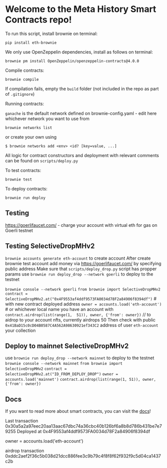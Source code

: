 # Welcome to the Meta History Smart Contracts repo!

To run this script, install brownie on terminal:

```
pip install eth-brownie
```

We only use OpenZeppelin dependencies, install as follows on terminal:

```
brownie pm install OpenZeppelin/openzeppelin-contracts@4.0.0
```

Compile contracts:

```
brownie compile
```

If compilation fails, empty the `build` folder (not included in the repo as part of `.gitignore`)

Running contracts:

`ganache` is the default network defined on brownie-config.yaml - edit here whichever network you want to use
from 

```
brownie networks list
``` 

or create your own using 
```
$ brownie networks add <env> <id? [key=value, ...]
```

All logic for contract constructors and deployment with relevant comments can be found on `scripts/deploy.py`

To test contracts:

```
brownie test 
```

To deploy contracts:

```
brownie run deploy
```

## Testing

https://goerlifaucet.com/  - charge your account with virtual eth for gas on Goerli testnet

## Testing SelectiveDropMHv2

`brownie accounts generate eth-account` to create account
After create brownie test account add money via https://goerlifaucet.com/ by specifying public address
Make sure that `scripts/deploy_drop.py` script has propper params
use `brownie run deploy_drop --network goerli` to deploy to the testnet

`brownie console --network goerli`
`from brownie import SelectiveDropMHv2`
`contract = SelectiveDropMHv2.at("0x4F9553af4ddf9573FA0034d78F2a84906f8394df")` # with new contract deployed address
`owner = accounts.load('eth-account')` # or whichever local name you have an account with
`contract.airdrop(list(range(1,  51)), owner, {'from': owner})` // to aidrop to your account nfts, currently airdrops 50
Then check with public `0x41BaD15c0cD04B0587C4A562A98630921ef343C2` address of user `eth-account` your collection


## Deploy to mainnet SelectiveDropMHv2
use `brownie run deploy_drop --network mainnet` to deploy to the testnet
`brownie console --network mainnet`
`from brownie import SelectiveDropMHv2`
`contract = SelectiveDropMHv2.at("ID_FROM_DEPLOY_DROP")`
`owner = accounts.load('mainnet')`
`contract.airdrop(list(range(1, 51)), owner, {'from': owner})`

## Docs

If you want to read more about smart contracts, you can visit the [docs](/docs)!


Last transaction
0x30a5a2a97eec20aa13aac67dbc74a36cbc40b126bf6a8b8d786b431be7e79255
Deployed at
0x4F9553af4ddf9573FA0034d78F2a84906f8394df

owner = accounts.load('eth-account')

airdrop transaction
0xddc2aef2f36c5b038d21dcc886fee3c9b79c4f8f8f62f932f9c5d04ca1437c2b
